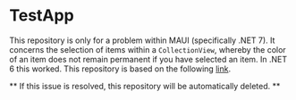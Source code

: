 # TestApp

This repository is only for a problem within MAUI (specifically .NET 7). It concerns the selection of items within a `CollectionView`, whereby the color of an item does not remain permanent if you have selected an item. In .NET 6 this worked. This repository is based on the following [link](https://learn.microsoft.com/en-us/dotnet/maui/user-interface/controls/collectionview/selection?view=net-maui-7.0).

** If this issue is resolved, this repository will be automatically deleted. **